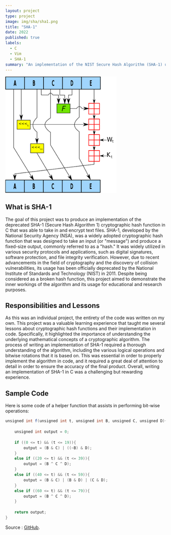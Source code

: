 ```yaml
---
layout: project
type: project
image: img/sha/sha1.png
title: "SHA-1"
date: 2022
published: true
labels:
  - C
  - Vim
  - SHA-1
summary: "An implementation of the NIST Secure Hash Algorithm (SHA-1) using c for the purpose of taking in and encrypt text files."
---
```


<div class="text-center p-4">
  <img width="350px" src="../img/sha/sha1.png" class="img-thumbnail" >
</div>

## What is SHA-1

The goal of this project was to produce an implementation of the deprecated SHA-1 (Secure Hash Algorithm 1) cryptographic hash function in C that was able to take in and encrypt text files. SHA-1, developed by the National Security Agency (NSA), was a widely adopted cryptographic hash function that was designed to take an input (or "message") and produce a fixed-size output, commonly referred to as a "hash." It was widely utilized in various security protocols and applications, such as digital signatures, software protection, and file integrity verification. However, due to recent advancements in the field of cryptography and the discovery of collision vulnerabilities, its usage has been officially deprecated by the National Institute of Standards and Technology (NIST) in 2011. Despite being considered as a broken hash function, this project aimed to demonstrate the inner workings of the algorithm and its usage for educational and research purposes.

## Responsibilities and Lessons

As this was an individual project, the entirety of the code was written on my own. This project was a valuable learning experience that taught me several lessons about cryptographic hash functions and their implementation in code. Specifically, it highlighted the importance of understanding the underlying mathematical concepts of a cryptographic algorithm. The process of writing an implementation of SHA-1 required a thorough understanding of the algorithm, including the various logical operations and bitwise rotations that it is based on. This was essential in order to properly implement the algorithm in code, and it required a great deal of attention to detail in order to ensure the accuracy of the final product. Overall, writing an implementation of SHA-1 in C was a challenging but rewarding experience.

## Sample Code

Here is some code of a helper function that assists in performing bit-wise operations:

```java
unsigned int f(unsigned int t, unsigned int B, unsigned C, unsigned D){

    unsigned int output = 0;

    if ((0 <= t) && (t <= 19)){
        output = (B & C) | ((~B) & D);
    }
    else if ((20 <= t) && (t <= 39)){
        output = (B ^ C ^ D);
    }
    else if ((40 <= t) && (t <= 59)){
        output = (B & C) | (B & D) | (C & D);
    }
    else if ((60 <= t) && (t <= 79)){
        output = (B ^ C ^ D);
    }

    return output;
}
```


Source : [GitHub](https://github.com/LuuDanny/SHA1-Implementation-in-C).
